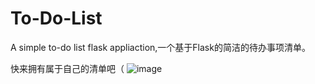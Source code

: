 # To-Do-List
A simple to-do list flask appliaction,一个基于Flask的简洁的待办事项清单。

快来拥有属于自己的清单吧（
![image](https://user-images.githubusercontent.com/75151244/138586205-6015067c-19dc-4010-bcec-f5e6e73510e4.png)

